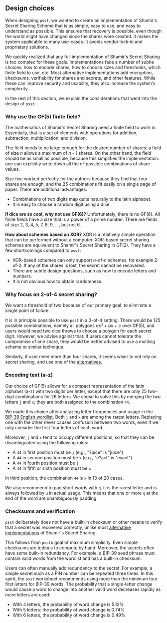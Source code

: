 ## Design choices

When designing `psst`, we wanted to create an implementation of Shamir's Secret
Sharing Scheme that is as simple, easy to use, and easy to understand as
possible. This ensures that recovery is possible, even though the world might
have changed since the shares were created. It makes the system applicable to
many use-cases. It avoids vendor lock-in and proprietary solutions.

We quickly realized that any full implementation of Shamir's Secret Sharing is
too complex for these goals. Implementations face a number of subtle choices:
how to encode shares, how to choose sizes and thresholds, which finite field to
use, etc. Most alternative implementations add encryption, checksums,
verifiability for shares and secrets, and other features. While these can
improve security and usability, they also increase the system's complexity.

In the rest of this section, we explain the considerations that went into the
design of `psst`.

### Why use the GF(5) finite field?

The mathematics of Shamir's Secret Sharing need a finite field to work in.
Essentially, that is a set of elements with operations for addition,
subtraction, multiplication, and division.

The field needs to be large enough for the desired number of shares: a field of
size _n_ allows a maximum of _n - 1_ shares. On the other hand, the field should
be as small as possible, because this simplifies the implementation: one can
explicitly write down all the _n²_ possible combinations of share values.

Size five worked perfectly for the authors because they find that four shares
are enough, and the 25 combinations fit easily on a single page of paper. There
are additional advantages:

- Combinations of two digits map quite naturally to the latin alphabet.
- It is easy to choose a random digit using a dice.

**If dice are so cool, why not use GF(6)?** Unfortunately, there is no GF(6).
All finite fields have a size that is a power of a prime number. There are
fields of size 2, 3, 4, 5, 7, 8, 9, ..., but not 6.

**How about schemes based on XOR?** XOR is a relatively simple operation that
can be performed without a computer. XOR-based secret sharing schemes are
equivalent to Shamir's Secret Sharing in GF(2). They have a few shortcomings
compared to `psst`:

- XOR-based schemes can only support _n_-of-_n_ schemes, for example 2-of-2. If
  any of the shares is lost, the secret cannot be recovered.
- There are subtle design questions, such as how to encode letters and numbers.
- It is not obvious how to obtain randomness.

### Why focus on 2-of-4 secret sharing?

We want a threshold of two because of our primary goal: to eliminate a single
point of failure.

It is in principle possible to use `psst` in a 3-of-4 setting. There would be
125 possible combinations, namely all polygons _ax² + bx + c_ over GF(5), and
users would need two dice throws to choose a polygon for each secret digit.
However, we advise against that. If users cannot tolerate the compromise of one
share, they would be better advised to use a multisig scheme or similar
technique.

Similarly, if user need more than four shares, it seems wiser to not rely on
secret sharing, and use one of the [alternatives](../README.md#alternatives).

### Encoding text (a-z)

Our choice of GF(5) allows for a compact representation of the latin alphabet
(a-z) with two digits per letter, except that there are only 25 two-digit
combinations for 26 letters. We chose to solve this by merging the two letters
`j` and `x`; they are both assigned to the combination `44`.

We made this choice after analyzing letter frequencies and usage in the
[BIP-39 English wordlist](https://github.com/bitcoin/bips/blob/master/bip-0039/english.txt).
Both `j` and `x` are among the rarest letters. Replacing one with the other
never causes confusion between two words, even if we only consider the first
four letters of each word.

Moreover, `j` and `x` tend to occupy different positions, so that they can be
disambiguated using the following rules:

- A `44` in first position must be `j` (e.g., "?uice" is "juice")
- A `44` in second position must be `x` (e.g., "e?act" is "exact")
- A `44` in fourth position must be `j`
- A `44` in fifth or sixth position must be `x`

In third position, the combination `44` is `x` in 13 of 20 cases.

We also recommend to pad short words with `q`. It is the rarest letter and is
always followed by `u` in actual usage. This means that one or more `q` at the
end of the word are unambiguously padding.

### Checksums and verification

`psst` deliberately does not have a built-in checksum or other means to verify
that a secret was recovered correctly, unlike most
[alternative implementations](../README.md#alternatives) of Shamir's Secret
Sharing.

This follows from `psst`s goal of maximum simplicity. Even simple checksums are
tedious to compute by hand. Moreover, the secrets often have some built-in
redundancy. For example, a BIP-39 seed phrase must contain valid words from the
wordlist and has a built-in checksum.

Users can often manually add redundancy to the secret. For example, a simple
secret such as a PIN number can be repeated three times. In this spirit, the
`psst` worksheet recommends using more than the minimum four first letters for
BIP-39 words. The probability that a single-letter change would cause a word to
change into another valid word decreases rapidly as more letters are used:

- With 4 letters, the probability of word change is 5.12%
- With 5 letters: the probability of word change is 0.74%
- With 6 letters, the probability of word change is 0.49%
